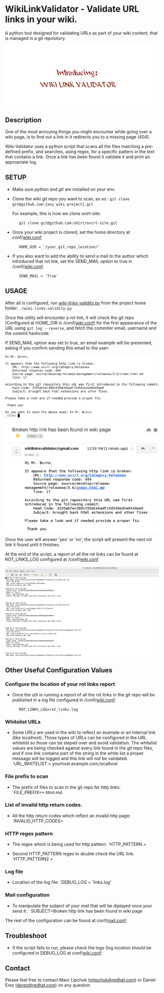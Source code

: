 # WikiLinkValidator - Validate URL links in your wiki.
A python tool designed for validating URLs as part of your wiki content, that is managed in a git repository.
<p align="center"><img src ="/images/Introducing.gif" /></p>

## Description
One of the most annoying things you might encounter while going over a wiki page, is to find out a link in it redirects you to a missing page (404).

Wiki-Validator uses a python script that scans all the files matching a pre-defined prefix,
and searches, using regex, for a specific pattern in the text that contains a link.
Once a link has been found it validate it and print an appropriate log.

## SETUP
* Make sure <i>python</i> and <i>git</i> are installed on your env.

* Clone the wiki git repo you want to scan, as so : `git clone git@github.com:{any wiki project}.git`

  For example, this is how we clone ovirt-site:
  ``` 
     git clone git@github.com:oVirt/ovirt-site.git
  ```

* Once your wiki project is cloned, set the home directory at conf/[wiki.conf](/conf/wiki.conf):
   ```
      HOME_DIR = '/your_git_repo_location/'
   ```

* If you also want to add the ability to send a mail to the author which introduced that rot link, set the SEND_MAIL option to true in /conf/[wiki.conf](/conf/wiki.conf):
   ```
      SEND_MAIL = 'True'
   ```

## USAGE
After all is configured, run [wiki-links-validity.py](/wiki-links-validity.py) from the project home folder:
`./wiki-links-validity.py`

Once the utility will encounter a rot link, it will check the git repo (Configured at HOME_DIR in /conf/[wiki.conf](/conf/wiki.conf)) for the first appearance of the URL using `git log --reverse`, and fetch the commiter email, username and the commit hashcode.

If SEND_MAIL option was set to true, an email example will be presented, asking if you confirm sending this email to the user:
<p align="center"><img src ="/images/mail_question.png" /></p>
<p align="center"><img src ="/images/mail_example.png" /></p>

Once the user will answer 'yes' or 'no', the script will present the next rot link it found until it finishes.

At the end of the script, a report of all the rot links can be found at ROT_LINKS_LOG configured at /conf/[wiki.conf](/conf/wiki.conf)
<p align="center"><img src ="/images/rot_links_report.png" /></p>


## Other Useful Configuration Values

### Configure the location of your rot links report
* Once the util is running a report of all the rot links in the git repo will be published in a log file configured in  /conf/[wiki.conf](/conf/wiki.conf):
  ```
     ROT_LINKS_LOG=rot_links.log
  ```

### Whitelist URLs
* Some URLs are used in the wiki to reflect an example or an internal link (like localhost).
Those types of URLs can be configured in the URL whitelist so those can be steped over and avoid validation.
The whitelist values are being checked against every link found in the git repo files, and if one link contains part of the string in the white list a proper message will be logged and this link will not be validated.
`URL_WHITELIST = yourhost.example.com,localhost

### File prefix to scan
* The prefix of files to scan in the git repo for http links:
`FILE_PREFIX=*.html.md

### List of invalid http return codes.
* All the http return codes which reflect an invalid http page:
`INVALID_HTTP_CODES=

### HTTP regex pattern
* The regex which is being used for http pattern:
`HTTP_PATTERN =

* Second HTTP_PATTERN regex to double check the URL link:
`HTTP_PATTERN2 =

### Log file
* Location of the log file:
`DEBUG_LOG = 'links.log'

### Mail configuration
* To manipulate the subject of your mail that will be diplayed once your send it:
` SUBJECT=Broken http link has been found in wiki page

The rest of the configuration can be found at conf/[mail.conf](/conf/mail.conf):

## Troubleshoot

* If the script fails to run, please check the logs (log location should be configured in DEBUG_LOG at conf/[wiki.conf](/conf/wiki.conf):

## Contact

Please feel free to contact Maor Lipchuk (mlipchuk@redhat.com) or Daniel Erez (derez@redhat.com) on any question
